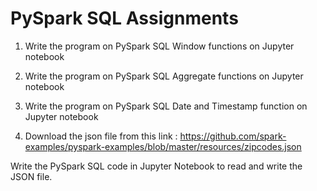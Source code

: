 # PySpark SQL Assignments 

1. Write the program on PySpark SQL Window functions on Jupyter notebook 

2. Write the program on PySpark SQL Aggregate functions on Jupyter notebook 

3. Write the program on PySpark SQL Date and Timestamp function on Jupyter notebook 

4. Download the json file from this link : https://github.com/spark-examples/pyspark-examples/blob/master/resources/zipcodes.json

Write the PySpark SQL code in Jupyter Notebook to read and write the JSON file. 

